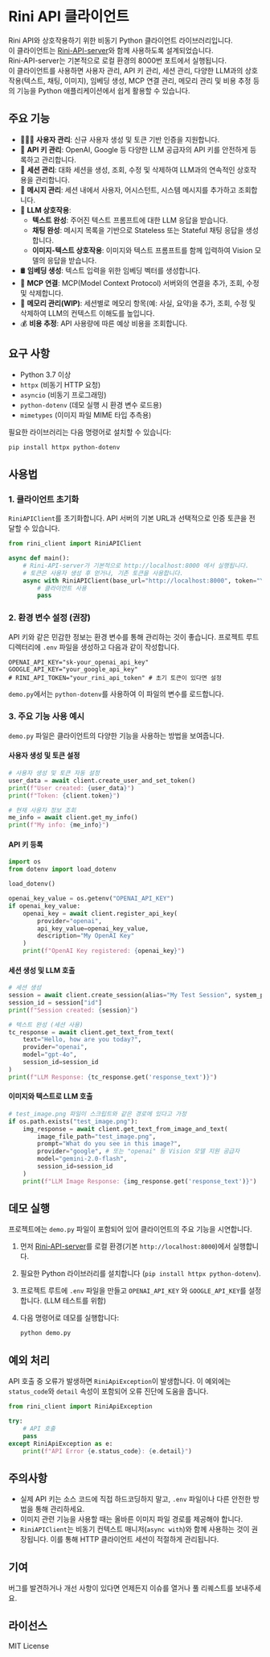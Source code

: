 # Rini API 클라이언트

Rini API와 상호작용하기 위한 비동기 Python 클라이언트 라이브러리입니다.  
이 클라이언트는 [Rini-API-server](https://github.com/mori-mmmm/Rini-API-server)와 함께 사용하도록 설계되었습니다.   
Rini-API-server는 기본적으로 로컬 환경의 8000번 포트에서 실행됩니다.
<br />
이 클라이언트를 사용하면 사용자 관리, API 키 관리, 세션 관리, 다양한 LLM과의 상호작용(텍스트, 채팅, 이미지), 임베딩 생성, MCP 연결 관리, 메모리 관리 및 비용 추정 등의 기능을 Python 애플리케이션에서 쉽게 활용할 수 있습니다.

## 주요 기능

*   🙍🏻‍♂️ **사용자 관리**: 신규 사용자 생성 및 토큰 기반 인증을 지원합니다.
*   🔑 **API 키 관리**: OpenAI, Google 등 다양한 LLM 공급자의 API 키를 안전하게 등록하고 관리합니다.
*   🧵 **세션 관리**: 대화 세션을 생성, 조회, 수정 및 삭제하여 LLM과의 연속적인 상호작용을 관리합니다.
*   💬 **메시지 관리**: 세션 내에서 사용자, 어시스턴트, 시스템 메시지를 추가하고 조회합니다.
*   🧠 **LLM 상호작용**:
    *   **텍스트 완성**: 주어진 텍스트 프롬프트에 대한 LLM 응답을 받습니다.
    *   **채팅 완성**: 메시지 목록을 기반으로 Stateless 또는 Stateful 채팅 응답을 생성합니다.
    *   **이미지-텍스트 상호작용**: 이미지와 텍스트 프롬프트를 함께 입력하여 Vision 모델의 응답을 받습니다.
*   🛢️ **임베딩 생성**: 텍스트 입력을 위한 임베딩 벡터를 생성합니다.
*   🔧 **MCP 연결**: MCP(Model Context Protocol) 서버와의 연결을 추가, 조회, 수정 및 삭제합니다.
*   💾 **메모리 관리(WIP)**: 세션별로 메모리 항목(예: 사실, 요약)을 추가, 조회, 수정 및 삭제하여 LLM의 컨텍스트 이해도를 높입니다.
*   💰 **비용 추정**: API 사용량에 따른 예상 비용을 조회합니다.

## 요구 사항

*   Python 3.7 이상
*   `httpx` (비동기 HTTP 요청)
*   `asyncio` (비동기 프로그래밍)
*   `python-dotenv` (데모 실행 시 환경 변수 로드용)
*   `mimetypes` (이미지 파일 MIME 타입 추측용)

필요한 라이브러리는 다음 명령어로 설치할 수 있습니다:
```bash
pip install httpx python-dotenv
```

## 사용법

### 1. 클라이언트 초기화

`RiniAPIClient`를 초기화합니다. API 서버의 기본 URL과 선택적으로 인증 토큰을 전달할 수 있습니다.

```python
from rini_client import RiniAPIClient

async def main():
    # Rini-API-server가 기본적으로 http://localhost:8000 에서 실행됩니다.
    # 토큰은 사용자 생성 후 얻거나, 기존 토큰을 사용합니다.
    async with RiniAPIClient(base_url="http://localhost:8000", token="YOUR_ACCESS_TOKEN") as client:
        # 클라이언트 사용
        pass
```

### 2. 환경 변수 설정 (권장)

API 키와 같은 민감한 정보는 환경 변수를 통해 관리하는 것이 좋습니다. 프로젝트 루트 디렉터리에 `.env` 파일을 생성하고 다음과 같이 작성합니다.

```env
OPENAI_API_KEY="sk-your_openai_api_key"
GOOGLE_API_KEY="your_google_api_key"
# RINI_API_TOKEN="your_rini_api_token" # 초기 토큰이 있다면 설정
```

`demo.py`에서는 `python-dotenv`를 사용하여 이 파일의 변수를 로드합니다.

### 3. 주요 기능 사용 예시

`demo.py` 파일은 클라이언트의 다양한 기능을 사용하는 방법을 보여줍니다.

#### 사용자 생성 및 토큰 설정

```python
# 사용자 생성 및 토큰 자동 설정
user_data = await client.create_user_and_set_token()
print(f"User created: {user_data}")
print(f"Token: {client.token}")

# 현재 사용자 정보 조회
me_info = await client.get_my_info()
print(f"My info: {me_info}")
```

#### API 키 등록

```python
import os
from dotenv import load_dotenv

load_dotenv()

openai_key_value = os.getenv("OPENAI_API_KEY")
if openai_key_value:
    openai_key = await client.register_api_key(
        provider="openai",
        api_key_value=openai_key_value,
        description="My OpenAI Key"
    )
    print(f"OpenAI Key registered: {openai_key}")
```

#### 세션 생성 및 LLM 호출

```python
# 세션 생성
session = await client.create_session(alias="My Test Session", system_prompt="You are a helpful assistant.")
session_id = session["id"]
print(f"Session created: {session}")

# 텍스트 완성 (세션 사용)
tc_response = await client.get_text_from_text(
    text="Hello, how are you today?",
    provider="openai",
    model="gpt-4o",
    session_id=session_id
)
print(f"LLM Response: {tc_response.get('response_text')}")
```

#### 이미지와 텍스트로 LLM 호출
```python
# test_image.png 파일이 스크립트와 같은 경로에 있다고 가정
if os.path.exists("test_image.png"):
    img_response = await client.get_text_from_image_and_text(
        image_file_path="test_image.png",
        prompt="What do you see in this image?",
        provider="google", # 또는 "openai" 등 Vision 모델 지원 공급자
        model="gemini-2.0-flash",
        session_id=session_id
    )
    print(f"LLM Image Response: {img_response.get('response_text')}")
```

## 데모 실행
프로젝트에는 `demo.py` 파일이 포함되어 있어 클라이언트의 주요 기능을 시연합니다.

1.  먼저 [Rini-API-server](https://github.com/mori-mmmm/Rini-API-server)를 로컬 환경(기본 `http://localhost:8000`)에서 실행합니다.
2.  필요한 Python 라이브러리를 설치합니다 (`pip install httpx python-dotenv`).
3.  프로젝트 루트에 `.env` 파일을 만들고 `OPENAI_API_KEY` 와 `GOOGLE_API_KEY`를 설정합니다. (LLM 테스트를 위함)
3.  다음 명령어로 데모를 실행합니다:

    ```bash
    python demo.py
    ```

## 예외 처리
API 호출 중 오류가 발생하면 `RiniApiException`이 발생합니다. 이 예외에는 `status_code`와 `detail` 속성이 포함되어 오류 진단에 도움을 줍니다.

```python
from rini_client import RiniApiException

try:
    # API 호출
    pass
except RiniApiException as e:
    print(f"API Error {e.status_code}: {e.detail}")
```

## 주의사항
*   실제 API 키는 소스 코드에 직접 하드코딩하지 말고, `.env` 파일이나 다른 안전한 방법을 통해 관리하세요.
*   이미지 관련 기능을 사용할 때는 올바른 이미지 파일 경로를 제공해야 합니다.
*   `RiniAPIClient`는 비동기 컨텍스트 매니저(`async with`)와 함께 사용하는 것이 권장됩니다. 이를 통해 HTTP 클라이언트 세션이 적절하게 관리됩니다.

## 기여
버그를 발견하거나 개선 사항이 있다면 언제든지 이슈를 열거나 풀 리퀘스트를 보내주세요.

## 라이선스
MIT License
